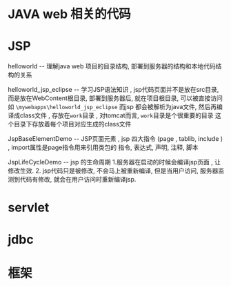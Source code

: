# JAVA web 相关的代码


# JSP 
helloworld  -- 理解java web 项目的目录结构, 部署到服务器的结构和本地代码结构的关系

helloworld_jsp_eclipse  -- 学习JSP语法知识 , jsp代码页面并不是放在src目录, 而是放在WebContent根目录, 
                        部署到服务器后, 就在项目根目录, 可以被直接访问 如 `\mywebapps\helloworld_jsp_eclipse`
                        而jsp 都会被解析为java文件, 然后再编译成class文件 , 存放在`work`目录 , 对tomcat而言, `work`目录是个很重要的目录
                        这个目录下存放着每个项目对应生成的class文件

JspBaseElementDemo -- JSP页面元素 ,   jsp 四大指令 (page , tablib, include )    , import属性是page指令用来引用类包的
                    指令, 表达式, 声明, 注释, 脚本


JspLifeCycleDemo  -- jsp 的生命周期
                    1.服务器在启动的时候会编译jsp页面 , 让修改生效.
                    2. jsp代码只是被修改, 不会马上被重新编译, 但是当用户访问, 服务器监测到代码有修改, 就会在用户访问时重新编译jsp.





# servlet


# jdbc


# 框架